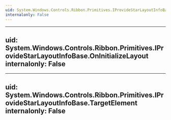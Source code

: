 ```yaml
---
uid: System.Windows.Controls.Ribbon.Primitives.IProvideStarLayoutInfoBase
internalonly: False
---
```


---
uid: System.Windows.Controls.Ribbon.Primitives.IProvideStarLayoutInfoBase.OnInitializeLayout
internalonly: False
---

---
uid: System.Windows.Controls.Ribbon.Primitives.IProvideStarLayoutInfoBase.TargetElement
internalonly: False
---
